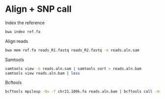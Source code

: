 # Align + SNP call

Index the reference

```bash
bwa index ref.fa
```

Align reads

```bash
bwa mem ref.fa reads_R1.fastq reads_R2.fastq -o reads.aln.sam
```

Samtools

```bash
samtools view -b reads.aln.sam | samtools sort > reads.aln.bam
samtools view reads.aln.bam | less
```

Bcftools

```bash
bcftools mpileup -Ou -f chr21.100k.fa reads.aln.bam | bcftools call -mv > snp.call.vcf
```
